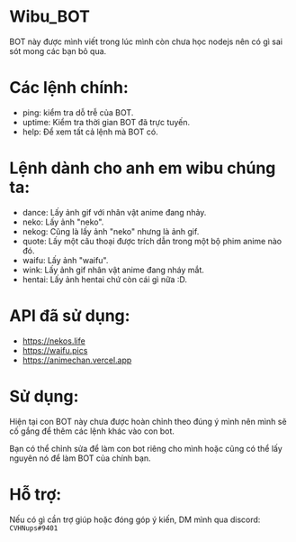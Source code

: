# Wibu_BOT
BOT này được mình viết trong lúc mình còn chưa học nodejs nên có gì sai sót mong các bạn bỏ qua.

# Các lệnh chính:
- ping: kiểm tra dỗ trễ của BOT.
- uptime: Kiểm tra thời gian BOT đã trực tuyến.
- help: Để xem tất cả lệnh mà BOT có.


# Lệnh dành cho anh em wibu chúng ta:
- dance: Lấy ảnh gif với nhân vật anime đang nhảy.
- neko: Lấy ảnh "neko".
- nekog: Cũng là lấy ảnh "neko" nhưng là ảnh gif.
- quote: Lấy một câu thoại được trích dẫn trong một bộ phim anime nào đó.
- waifu: Lấy ảnh "waifu".
- wink: Lấy ảnh gif nhân vật anime đang nháy mắt.
- hentai: Lấy ảnh hentai chứ còn cái gì nữa :D.

# API đã sử dụng:
- https://nekos.life
- https://waifu.pics
- https://animechan.vercel.app
# Sử dụng:
Hiện tại con BOT này chưa được hoàn chỉnh theo đúng ý mình nên mình sẽ cố gắng để thêm các lệnh khác vào con bot.

Bạn có thể chỉnh sửa để làm con bot riêng cho mình hoặc cũng có thể lấy nguyên nó để làm BOT của chính bạn.

# Hỗ trợ:
Nếu có gì cần trợ giúp hoặc đóng góp ý kiến, DM mình qua discord: ```CVHNups#9401```
